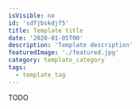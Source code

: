 ```yaml
---
isVisible: no
id: 'sdfjbskdjf5'
title: Template title
date: '2020-01-05T00'
description: 'Template description'
featuredImage: './featured.jpg'
category: template_category
tags:
  - template_tag
---
```


TODO
